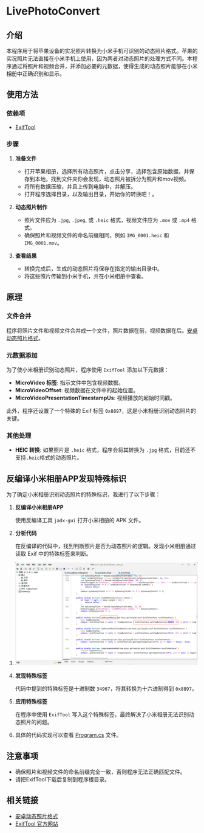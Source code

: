 # LivePhotoConvert

## 介绍

本程序用于将苹果设备的实况照片转换为小米手机可识别的动态照片格式。苹果的实况照片无法直接在小米手机上使用，因为两者对动态照片的处理方式不同。本程序通过将照片和视频合并，并添加必要的元数据，使得生成的动态照片能够在小米相册中正确识别和显示。

## 使用方法

### 依赖项

- [ExifTool](https://exiftool.org/)

### 步骤

1. **准备文件**
   - 打开苹果相册，选择所有动态照片，点击分享，选择包含原始数据，并保存到本地，找到文件夹你会发现，动态照片被拆分为照片和mov视频。
   - 将所有数据压缩，并且上传到电脑中，并解压。
   - 打开程序选择目录，以及输出目录，开始你的转换吧！。
	 
2. **动态照片制作**
   - 照片文件应为 `.jpg`, `.jpeg`, 或 `.heic` 格式，视频文件应为 `.mov` 或 `.mp4` 格式。
   - 确保照片和视频文件的命名前缀相同，例如 `IMG_0001.heic` 和 `IMG_0001.mov`。

3. **查看结果**

   - 转换完成后，生成的动态照片将保存在指定的输出目录中。
   - 将这些照片传输到小米手机，并在小米相册中查看。

## 原理

### 文件合并

程序将照片文件和视频文件合并成一个文件，照片数据在前，视频数据在后。[安卓动态照片格式](https://developer.android.com/media/platform/motion-photo-format?hl=zh-cn)。

### 元数据添加

为了使小米相册识别动态照片，程序使用 `ExifTool` 添加以下元数据：

- **MicroVideo 标签**: 指示文件中包含视频数据。
- **MicroVideoOffset**: 视频数据在文件中的起始位置。
- **MicroVideoPresentationTimestampUs**: 视频播放的起始时间戳。

此外，程序还设置了一个特殊的 Exif 标签 `0x8897`，这是小米相册识别动态照片的关键。

### 其他处理

- **HEIC 转换**: 如果照片是 `.heic` 格式，程序会将其转换为 `.jpg` 格式，目前还不支持`.heic`格式的动态照片。

## 反编译小米相册APP发现特殊标识

为了确定小米相册识别动态照片的特殊标识，我进行了以下步骤：

1. **反编译小米相册APP**

   使用反编译工具 `jadx-gui` 打开小米相册的 APK 文件。

2. **分析代码**

   在反编译的代码中，找到判断照片是否为动态照片的逻辑。发现小米相册通过读取 Exif 中的特殊标签来判断。
1. <img src=".\LivePhotoConvert\Docs\PixPin_2024-12-19_19-35-11.png" alt="">

3. **发现特殊标签**

   代码中提到的特殊标签是十进制数 `34967`，将其转换为十六进制得到 `0x8897`。

4. **应用特殊标签**

   在程序中使用 `ExifTool` 写入这个特殊标签，最终解决了小米相册无法识别动态照片的问题。
1. 具体的代码实现可以查看 [Program.cs](./Program.cs) 文件。

## 注意事项

- 确保照片和视频文件的命名前缀完全一致，否则程序无法正确匹配文件。
- 请把ExifTool下载后复制到程序根目录。

## 相关链接

- [安卓动态照片格式](https://developer.android.com/media/platform/motion-photo-format?hl=zh-cn)
- [ExifTool 官方网站](https://exiftool.org/)
